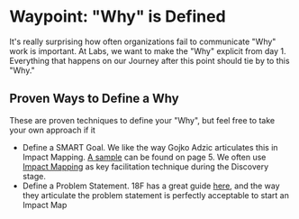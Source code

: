 # Waypoint: "Why" is Defined

 It's really surprising how often organizations fail to communicate "Why" work is important. At Labs, we want to make the "Why" explicit from day 1. Everything that happens on our Journey after this point should tie by to this "Why."

## Proven Ways to Define a Why

These are proven techniques to define your "Why", but feel free to take your own approach if it

- Define a SMART Goal. We like the way Gojko Adzic articulates this in Impact Mapping. [A sample](https://www.impactmapping.org/assets/impact_mapping_20121001_sample.pdf) can be found on page 5. We often use [Impact Mapping](impact_mapping.md) as key facilitation technique during the Discovery stage.
- Define a Problem Statement. 18F has a great guide [here](https://lean-product-design.18f.gov/2-problem-statement/), and the way they articulate the problem statement is perfectly acceptable to start an Impact Map